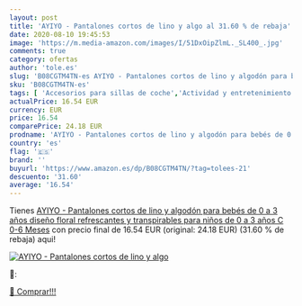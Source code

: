```yaml
---
layout: post
title: 'AYIYO - Pantalones cortos de lino y algo al 31.60 % de rebaja'
date: 2020-08-10 19:45:53
image: 'https://m.media-amazon.com/images/I/51DxOipZlmL._SL400_.jpg'
comments: true
category: ofertas
author: 'tole.es'
slug: 'B08CGTM4TN-es AYIYO - Pantalones cortos de lino y algodón para bebés de...'
sku: 'B08CGTM4TN-es'
tags: [ 'Accesorios para sillas de coche','Actividad y entretenimiento','Andadores','Bebé','Espejos para asientos traseros','Higiene y cuidado','Sillas de coche y accesorios','Toallitas húmedas para bebé','Toallitas y accesorios para bebé','bebés', ]
actualPrice: 16.54 EUR
currency: EUR
price: 16.54
comparePrice: 24.18 EUR
prodname: 'AYIYO - Pantalones cortos de lino y algodón para bebés de 0 a 3 años  diseño floral  refrescantes y transpirables  para niños de 0 a 3 años C 0-6 Meses'
country: 'es'
flag: '🇪🇸'
brand: ''
buyurl: 'https://www.amazon.es/dp/B08CGTM4TN/?tag=tolees-21'
descuento: '31.60'
average: '16.54'
---
```


Tienes [AYIYO - Pantalones cortos de lino y algodón para bebés de 0 a 3 años  diseño floral  refrescantes y transpirables  para niños de 0 a 3 años C 0-6 Meses](https://www.amazon.es/dp/B08CGTM4TN/?tag=tolees-21) con precio final de  16.54 EUR (original: 24.18 EUR) (31.60 %  de rebaja) aqui!

[![AYIYO - Pantalones cortos de lino y algo](https://m.media-amazon.com/images/I/51DxOipZlmL._SL400_.jpg)](https://www.amazon.es/dp/B08CGTM4TN/?tag=tolees-21)

🔎:


[🛒 Comprar!!!](https://www.amazon.es/dp/B08CGTM4TN/?tag=tolees-21)
